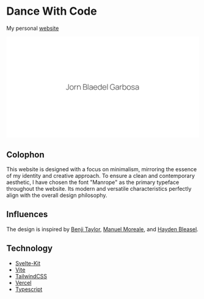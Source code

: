 # Dance With Code

My personal [website](https://jorndoescode.lol)

![Cover Photo](./static/opengraph-image.png)

## Colophon

This website is designed with a focus on minimalism, mirroring the essence of my identity and creative approach. To ensure a clean and contemporary aesthetic, I have chosen the font "Manrope" as the primary typeface throughout the website. Its modern and versatile characteristics perfectly align with the overall design philosophy.

## Influences

The design is inspired by [Benji Taylor](https://benji.org), [Manuel Moreale](https://manuelmoreale.com/), and [Hayden Bleasel](https://haydenbleasel.com/).

## Technology

- [Svelte-Kit](https://kit.svelte.dev)
- [Vite](https://vitejs.dev)
- [TailwindCSS](https://tailwindcss.com)
- [Vercel](https://vercel.com)
- [Typescript](https://www.typescriptlang.org)
